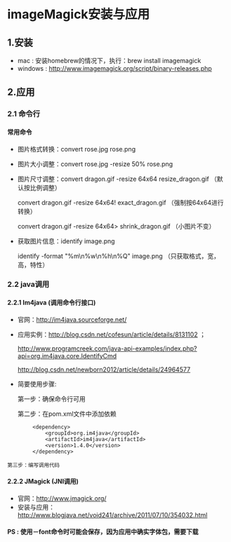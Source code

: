 # imageMagick安装与应用
## 1.安装
* mac : 安装homebrew的情况下，执行：brew install imagemagick
* windows : http://www.imagemagick.org/script/binary-releases.php

## 2.应用

### 2.1 命令行
#### 常用命令
* 图片格式转换：convert rose.jpg rose.png
* 图片大小调整：convert rose.jpg -resize 50% rose.png
* 图片尺寸调整：convert dragon.gif    -resize 64x64  resize_dragon.gif （默认按比例调整）

    convert dragon.gif    -resize 64x64\!  exact_dragon.gif （强制按64x64进行转换）
    
    convert dragon.gif    -resize 64x64\>  shrink_dragon.gif （小图片不变）
* 获取图片信息：identify image.png 

	identify -format "%m\n%w\n%h\n%Q" image.png （只获取格式，宽，高，特性）
	
### 2.2 java调用
#### 2.2.1 Im4java (调用命令行接口)

* 官网：http://im4java.sourceforge.net/
* 应用实例：http://blog.csdn.net/cofesun/article/details/8131102 ；

	 http://www.programcreek.com/java-api-examples/index.php?api=org.im4java.core.IdentifyCmd
	 
	 http://blog.csdn.net/newborn2012/article/details/24964577
	 
* 简要使用步骤:

    第一步：确保命令行可用
 
    第二步：在pom.xml文件中添加依赖

```
		<dependency>
			<groupId>org.im4java</groupId>
			<artifactId>im4java</artifactId>
			<version>1.4.0</version>
		</dependency>
```

    第三步：编写调用代码

#### 2.2.2 JMagick (JNI调用)

* 官网：http://www.jmagick.org/
* 安装与应用：http://www.blogjava.net/void241/archive/2011/07/10/354032.html

#### PS : 使用－font命令时可能会保存，因为应用中确实字体包，需要下载
